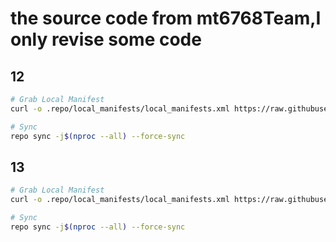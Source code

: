# the source code from mt6768Team,I only revise some code

## 12

```bash
# Grab Local Manifest
curl -o .repo/local_manifests/local_manifests.xml https://raw.githubusercontent.com/jerjjj/local_manifests/main/twelve.xml --create-dirs

# Sync
repo sync -j$(nproc --all) --force-sync
```

## 13

```bash
# Grab Local Manifest
curl -o .repo/local_manifests/local_manifests.xml https://raw.githubusercontent.com/jerjjj/local_manifests/main/thirteen.xml --create-dirs

# Sync
repo sync -j$(nproc --all) --force-sync
```